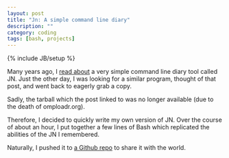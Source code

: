 ```yaml
---
layout: post
title: "Jn: A simple command line diary"
description: ""
category: coding
tags: [bash, projects]
---
```

{% include JB/setup %}

Many years ago, I [read about](http://kmandla.wordpress.com/2010/12/28/jn-a-journal-notebook-tool/) a very simple command line diary tool called JN. Just the other day, I was looking for a similar program, thought of that post, and went back to eagerly grab a copy.

Sadly, the tarball which the post linked to was no longer available (due to the death of omploadr.org).

Therefore, I decided to quickly write my own version of JN. Over the course of about an hour, I put together a few lines of Bash which replicated the abilities of the JN I remembered.

Naturally, I pushed it to [a Github repo](https://github.com/evidex/jn) to share it with the world.
